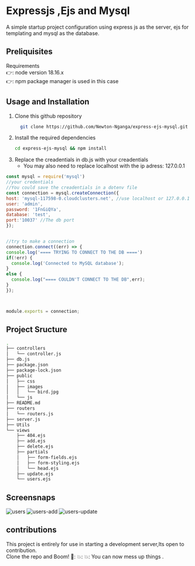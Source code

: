 # Expressjs ,Ejs and Mysql
A simple startup project configuration using express js as the server, ejs for templating and mysql as the database.

## Preliquisites
Requirements  
👉: node version 18.16.x  
👉: npm package manager is used in this case  

## Usage and Installation
1. Clone this github repository
   ```sh
     git clone https://github.com/Newton-Nganga/express-ejs-mysql.git
   ```
3. Install the required dependencies
    ```sh
    cd express-ejs-mysql && npm install
    ```
5. Replace the creadentials in db.js with your creadentials
    - You may also need to replace localhost with the ip adress: 127.0.0.1
      
  ```js
const mysql = require('mysql')
//your credentials
//You could save the creadentials in a dotenv file
const connection = mysql.createConnection({
  host: 'mysql-117598-0.cloudclusters.net', //use localhost or 127.0.0.1
  user: 'admin',
  password: '1FnGiQYa',
  database: 'test',
  port:'10037' //The db port
});


//try to make a connection
connection.connect((err) => {
  console.log('==== TRYING TO CONNECT TO THE DB ====')
  if(!err) {
    console.log('Connected to MySQL database');
  }
  else {
    console.log("==== COULDN'T CONNECT TO THE DB",err);
  }
});



module.exports = connection;

  ```
## Project Sructure

```sh
.
├── controllers
│   └── controller.js
├── db.js
├── package.json
├── package-lock.json
├── public
│   ├── css
│   ├── images
│   │   └── bird.jpg
│   └── js
├── README.md
├── routers
│   └── routers.js
├── server.js
├── Utils
└── views
    ├── 404.ejs
    ├── add.ejs
    ├── delete.ejs
    ├── partials
    │   ├── form-fields.ejs
    │   ├── form-styling.ejs
    │   └── head.ejs
    ├── update.ejs
    └── users.ejs


```
## Screensnaps
![users](https://github.com/Newton-Nganga/express-ejs-mysql/assets/93589514/b6529731-dc29-42c1-894a-f9597d6da921)
![users-add](https://github.com/Newton-Nganga/express-ejs-mysql/assets/93589514/5bd53fe9-9783-43a8-bed7-1442dd7bf863)
![users-update](https://github.com/Newton-Nganga/express-ejs-mysql/assets/93589514/cb1d2290-9f65-4b9a-9e39-9de729687bba)

## contributions
This project is entirely for use in starting a development server,Its open to contribution.  
Clone the repo and Boom! 🤯: 💥: 💥: You can now mess up things .




